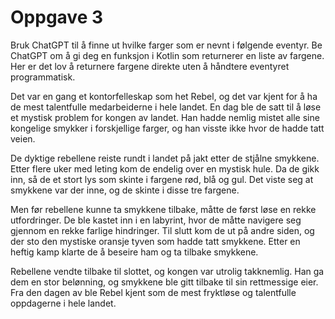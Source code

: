 # Oppgave 3

Bruk ChatGPT til å finne ut hvilke farger som er nevnt i følgende eventyr.
Be ChatGPT om å gi deg en funksjon i Kotlin som returnerer en liste av fargene.
Her er det lov å returnere fargene direkte uten å håndtere eventyret programmatisk.

Det var en gang et kontorfelleskap som het Rebel, og det var kjent for å ha de mest talentfulle medarbeiderne i hele landet. En dag ble de satt til å løse et mystisk problem for kongen av landet. Han hadde nemlig mistet alle sine kongelige smykker i forskjellige farger, og han visste ikke hvor de hadde tatt veien.

De dyktige rebellene reiste rundt i landet på jakt etter de stjålne smykkene. Etter flere uker med leting kom de endelig over en mystisk hule. Da de gikk inn, så de et stort lys som skinte i fargene rød, blå og gul. Det viste seg at smykkene var der inne, og de skinte i disse tre fargene.

Men før rebellene kunne ta smykkene tilbake, måtte de først løse en rekke utfordringer. De ble kastet inn i en labyrint, hvor de måtte navigere seg gjennom en rekke farlige hindringer. Til slutt kom de ut på andre siden, og der sto den mystiske oransje tyven som hadde tatt smykkene. Etter en heftig kamp klarte de å beseire ham og ta tilbake smykkene.

Rebellene vendte tilbake til slottet, og kongen var utrolig takknemlig. Han ga dem en stor belønning, og smykkene ble gitt tilbake til sin rettmessige eier. Fra den dagen av ble Rebel kjent som de mest fryktløse og talentfulle oppdagerne i hele landet.
